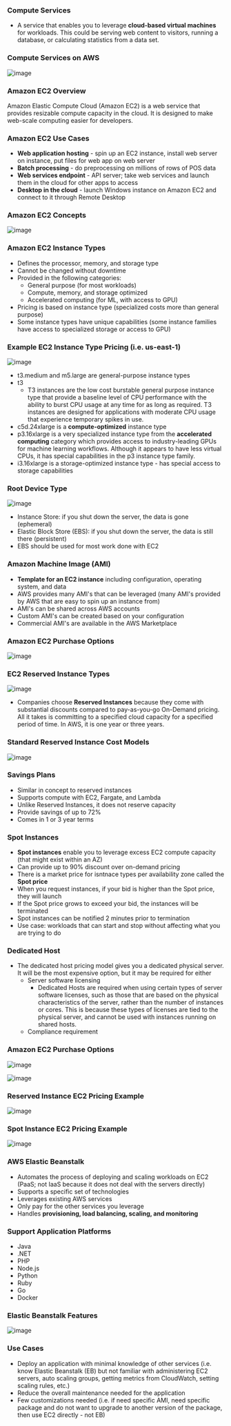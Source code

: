 ### Compute Services

* A service that enables you to leverage **cloud-based virtual machines** for workloads. This could be serving web content to visitors, running a database, or calculating statistics from a data set.

### Compute Services on AWS

![image](https://user-images.githubusercontent.com/114364831/212352909-bc4954a7-7e9a-4ee3-9aed-94655e0c1501.png)

### Amazon EC2 Overview
 
Amazon Elastic Compute Cloud (Amazon EC2) is a web service that provides resizable compute capacity in the cloud. It is designed to make web-scale computing easier for developers.

### Amazon EC2 Use Cases

* **Web application hosting** - spin up an EC2 instance, install web server on instance, put files for web app on web server
* **Batch processing** - do preprocessing on millions of rows of POS data
* **Web services endpoint** - API server; take web services and launch them in the cloud for other apps to access
* **Desktop in the cloud** - launch Windows instance on Amazon EC2 and connect to it through Remote Desktop

### Amazon EC2 Concepts

![image](https://user-images.githubusercontent.com/114364831/212366239-a6b943b8-3140-472a-8f12-1cd376d45d94.png)

### Amazon EC2 Instance Types

* Defines the processor, memory, and storage type
* Cannot be changed without downtime
* Provided in the following categories:
  * General purpose (for most workloads)
  * Compute, memory, and storage optimized
  * Accelerated computing (for ML, with access to GPU)
* Pricing is based on instance type (specialized costs more than general purpose)
* Some instance types have unique capabilities (some instance families have access to specialized storage or access to GPU)

### Example EC2 Instance Type Pricing (i.e. us-east-1)

![image](https://user-images.githubusercontent.com/114364831/212369350-26b8baa6-42ca-440b-accd-7749eddbcc1c.png)

* t3.medium and m5.large are general-purpose instance types
* t3 
  * T3 instances are the low cost burstable general purpose instance type that provide a baseline level of CPU performance with the ability to burst CPU usage at any time for as long as required. T3 instances are designed for applications with moderate CPU usage that experience temporary spikes in use.
* c5d.24xlarge is a **compute-optimized** instance type
* p3.16xlarge is a very specialized instance type from the **accelerated computing** category which provides access to industry-leading GPUs for machine learning workflows. Although it appears to have less virtual CPUs, it has special capabilities in the p3 instance type family.
* i3.16xlarge is a storage-optimized instance type - has special access to storage capabilities

### Root Device Type

![image](https://user-images.githubusercontent.com/114364831/212370984-a509eff1-ba61-4aee-ac5d-a74784a41e2f.png)

- Instance Store: if you shut down the server, the data is gone (ephemeral)
- Elastic Block Store (EBS): if you shut down the server, the data is still there (persistent)
- EBS should be used for most work done with EC2

### Amazon Machine Image (AMI)

* **Template for an EC2 instance** including configuration, operating system, and data
* AWS provides many AMI's that can be leveraged (many AMI's provided by AWS that are easy to spin up an instance from)
* AMI's can be shared across AWS accounts
* Custom AMI's can be created based on your configuration
* Commercial AMI's are available in the AWS Marketplace

### Amazon EC2 Purchase Options

![image](https://user-images.githubusercontent.com/114364831/212372667-72ab2157-4255-4e3e-82e0-e5d9d97813b8.png)

### EC2 Reserved Instance Types

![image](https://user-images.githubusercontent.com/114364831/212372922-048086c4-1d57-4b1c-8830-371cba2209f8.png)

* Companies choose **Reserved Instances** because they come with substantial discounts compared to pay-as-you-go On-Demand pricing. All it takes is committing to a specified cloud capacity for a specified period of time. In AWS, it is one year or three years.

### Standard Reserved Instance Cost Models

![image](https://user-images.githubusercontent.com/114364831/212373112-c4281578-6ec0-4fb5-87d8-2cb7e4c6fc96.png)

### Savings Plans

* Similar in concept to reserved instances
* Supports compute with EC2, Fargate, and Lambda
* Unlike Reserved Instances, it does not reserve capacity
* Provide savings of up to 72%
* Comes in 1 or 3 year terms

### Spot Instances

* **Spot instances** enable you to leverage excess EC2 compute capacity (that might exist within an AZ)
* Can provide up to 90% discount over on-demand pricing
* There is a market price for isntnace types per availability zone called the **Spot price**
* When you request instances, if your bid is higher than the Spot price, they will launch
* If the Spot price grows to exceed your bid, the instances will be terminated 
* Spot instances can be notified 2 minutes prior to termination
* Use case: workloads that can start and stop without affecting what you are trying to do

### Dedicated Host

* The dedicated host pricing model gives you a dedicated physical server. It will be the most expensive option, but it may be required for either
  * Server software licensing
    * Dedicated Hosts are required when using certain types of server software licenses, such as those that are based on the physical characteristics of the server, rather than the number of instances or cores. This is because these types of licenses are tied to the physical server, and cannot be used with instances running on shared hosts.
  * Compliance requirement

### Amazon EC2 Purchase Options

![image](https://user-images.githubusercontent.com/114364831/212376746-f6e8be3e-d8ba-4f32-a45d-1a3ce5e15bc2.png)

![image](https://user-images.githubusercontent.com/114364831/212389190-59b1cedd-8b04-4ebd-943e-1a605dc7aa90.png)

### Reserved Instance EC2 Pricing Example

![image](https://user-images.githubusercontent.com/114364831/212390276-644429c1-ffc0-4927-a043-4489ef1ffe63.png)

### Spot Instance EC2 Pricing Example

![image](https://user-images.githubusercontent.com/114364831/212390697-1712484f-2df9-4340-bc2d-9aac80402a67.png)

### AWS Elastic Beanstalk

* Automates the process of deploying and scaling workloads on EC2 (PaaS; not IaaS because it does not deal with the servers directly)
* Supports a specific set of technologies
* Leverages existing AWS services
* Only pay for the other services you leverage
* Handles **provisioning, load balancing, scaling, and monitoring**

### Support Application Platforms

* Java
* .NET
* PHP
* Node.js
* Python
* Ruby
* Go
* Docker

### Elastic Beanstalk Features

![image](https://user-images.githubusercontent.com/114364831/212394997-906d7dd1-518e-49cd-80a2-c5617d34ccca.png)

### Use Cases

* Deploy an application with minimal knowledge of other services (i.e. know Elastic Beanstalk (EB) but not familiar with administering EC2 servers, auto scaling groups, getting metrics from CloudWatch, setting scaling rules, etc.)
* Reduce the overall maintenance needed for the application
* Few customizations needed (i.e. if need specific AMI, need specific package and do not want to upgrade to another version of the package, then use EC2 directly - not EB)

